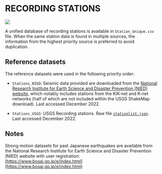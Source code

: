# RECORDING STATIONS

![](recording_stations.png)

A unified database of recording stations is available in `Station_Unique.csv` file.
When the same station data is found in multiple sources, the information from the highest priority source is preferred to avoid duplication.


## Reference datasets

The reference datasets were used in the following priority order:

- `Stations_NIED`: Seismic data provided are downloaded from the [National Research Institute for Earth Science and Disaster Prevention (NIED) website](https://www.bosai.go.jp/e/index.html), which notably includes stations from the KiK-net and K-net networks (half of which are not included within the USGS ShakeMap download). Last accessed December 2022.

- `Stations_USGS`: USGS Recording stations. Raw file [`stationlist.json`](https://earthquake.usgs.gov/earthquakes/eventpage/us20005iis/shakemap/intensity). Last accessed December 2022.


## Notes

Strong motion datasets for past Japanese earthquakes are available from the National Research Institute for Earth Science and Disaster Prevention (NIED) website with user registration: [https://www.bosai.go.jp/e/index.html](https://www.bosai.go.jp/e/index.html)